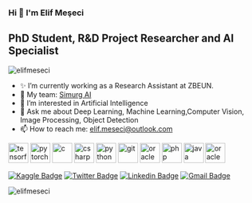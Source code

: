 ### Hi :wave: I'm Elif Meşeci
## PhD Student, R&D Project Researcher and AI Specialist

<p align="left"> <img src="https://komarev.com/ghpvc/?username=elifmeseci&color=yellow" alt="elifmeseci" /> </p>

-  ✨ I’m currently working as a Research Assistant at ZBEUN.
- :telescope: My team: [Simurg AI](https://www.simurgai.com)
- :seedling: I’m interested in Artificial Intelligence
- :speech_balloon: Ask me about Deep Learning, Machine Learning,Computer Vision, Image Processing, Object Detection
- :mailbox: How to reach me: elif.meseci@outlook.com

<p align="left"> <img src="https://www.vectorlogo.zone/logos/tensorflow/tensorflow-icon.svg" alt="tensorflow" width="40" height="40"/>
 <img src="https://www.vectorlogo.zone/logos/pytorch/pytorch-icon.svg" alt="pytorch" width="40" height="40"/>
 <img src="https://icongr.am/devicon/c-original.svg?size=128&color=currentColor" alt="c" width="40" height="40"/>
 <img src="https://icongr.am/devicon/csharp-original.svg?size=128&color=currentColor" alt="csharp" width="40" height="40"/>
 <img src="https://icongr.am/devicon/python-original.svg?size=128&color=currentColor" alt="python" width="40" height="40"/>
 <img src="https://icongr.am/devicon/git-original.svg?size=128&color=currentColor" alt="git" width="40" height="40"/> 
 <img src="https://icongr.am/devicon/react-original.svg?size=128&color=currentColor" alt="oracle" width="40" height="40"/>
 <img src="https://icongr.am/devicon/php-plain.svg?size=128&color=000000" alt="php" width="40" height="40"/> 
 <img src="https://icongr.am/devicon/java-original.svg?size=128&color=currentColor" alt="java" width="40" height="40"/>
 <img src="https://icongr.am/devicon/oracle-original.svg?size=128&color=currentColor" alt="oracle" width="40" height="40"/>
</p>

[![Kaggle Badge](https://img.shields.io/badge/-Kaggle-000000?style=flat&logo=Kaggle&logoColor=white&link=https://www.kaggle.com/elifmeseci/)](https://www.kaggle.com/elifmeseci/)
[![Twitter Badge](https://img.shields.io/badge/-Twitter-000000?style=flat&labelColor=000000&logo=twitter&logoColor=white&link=https://twitter.com/elifmeseci)](https://twitter.com/elifmeseci)
[![Linkedin Badge](https://img.shields.io/badge/-LinkedIn-000000?style=flat&logo=Linkedin&logoColor=white&link=https://www.linkedin.com/in/elifmeseci/)](https://www.linkedin.com/in/elifmeseci/)
[![Gmail Badge](https://img.shields.io/badge/-Gmail-000000?style=flat&logo=Gmail&logoColor=white&link=mailto:elif.meselif@gmail.com)](mailto:elif.meselif@gmail.com)

<p><img align="left" src="https://github-readme-stats.vercel.app/api/top-langs/?username=elifmeseci&layout=compact&hide=html" alt="elifmeseci"/></p>
